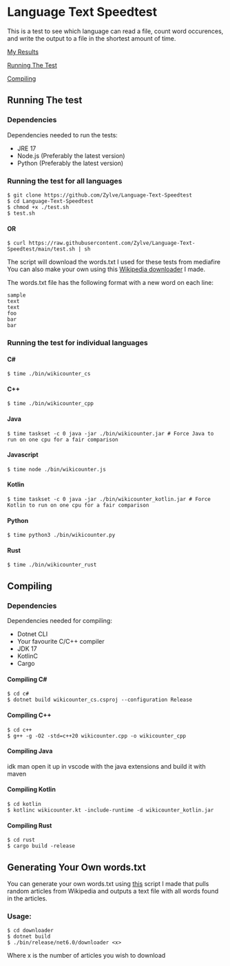 # Language Text Speedtest
This is a test to see which language can read a file, count word occurences, and write the output to a file in the shortest amount of time.

[My Results](My_Results.txt)

[Running The Test](https://github.com/Zylve/Language-Text-Speedtest#running-the-test-for-individual-languages)

[Compiling](https://github.com/Zylve/Language-Text-Speedtest#compiling)

## Running The test

### Dependencies

Dependencies needed to run the tests:
- JRE 17
- Node.js (Preferably the latest version)
- Python (Preferably the latest version)

### Running the test for all languages
```
$ git clone https://github.com/Zylve/Language-Text-Speedtest
$ cd Language-Text-Speedtest
$ chmod +x ./test.sh
$ test.sh
```
#### OR
```
$ curl https://raw.githubusercontent.com/Zylve/Language-Text-Speedtest/main/test.sh | sh
```
The script will download the words.txt I used for these tests from mediafire
You can also make your own using this [Wikipedia downloader](https://github.com/Zylve/Language-Text-Speedtest#generating-your-own-wordstxt) I made.

The words.txt file has the following format with a new word on each line:
```
sample
text
text
foo
bar
bar
```

### Running the test for individual languages
#### C#
```
$ time ./bin/wikicounter_cs
```
#### C++
```
$ time ./bin/wikicounter_cpp
```
#### Java
```
$ time taskset -c 0 java -jar ./bin/wikicounter.jar # Force Java to run on one cpu for a fair comparison
```
#### Javascript
```
$ time node ./bin/wikicounter.js
```
#### Kotlin
```
$ time taskset -c 0 java -jar ./bin/wikicounter_kotlin.jar # Force Kotlin to run on one cpu for a fair comparison
```
#### Python
```
$ time python3 ./bin/wikicounter.py
```
#### Rust
```
$ time ./bin/wikicounter_rust
```

## Compiling

### Dependencies
Dependencies needed for compiling:
- Dotnet CLI
- Your favourite C/C++ compiler
- JDK 17
- KotlinC
- Cargo

#### Compiling C#
```
$ cd c#
$ dotnet build wikicounter_cs.csproj --configuration Release
```
#### Compiling C++
```
$ cd c++
$ g++ -g -O2 -std=c++20 wikicounter.cpp -o wikicounter_cpp
```
#### Compiling Java
idk man open it up in vscode with the java extensions and build it with maven
#### Compiling Kotlin
```
$ cd kotlin
$ kotlinc wikicounter.kt -include-runtime -d wikicounter_kotlin.jar
```
#### Compiling Rust
```
$ cd rust
$ cargo build -release
```

## Generating Your Own words.txt
You can generate your own words.txt using [this](downloader/downloader.cs) script I made that pulls random articles from Wikipedia and outputs a text file with all words found in the articles.
### Usage:
```
$ cd downloader
$ dotnet build
$ ./bin/release/net6.0/downloader <x>
```
Where x is the number of articles you wish to download
